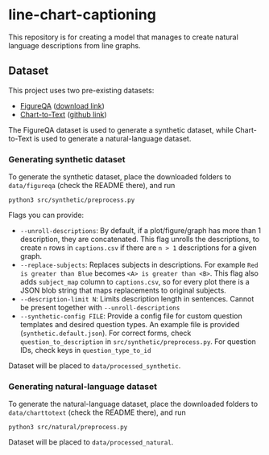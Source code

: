 # line-chart-captioning
This repository is for creating a model that manages to create natural language descriptions from line graphs.


## Dataset
This project uses two pre-existing datasets:
* [FigureQA](https://arxiv.org/abs/1710.07300) ([download link](https://www.microsoft.com/en-us/research/project/figureqa-dataset/))
* [Chart-to-Text](https://arxiv.org/abs/2010.09142) ([github link](https://github.com/JasonObeid/Chart2Text))

The FigureQA dataset is used to generate a synthetic dataset, while Chart-to-Text is used to generate a natural-language dataset.

### Generating synthetic dataset

To generate the synthetic dataset, place the downloaded folders to `data/figureqa` (check the README there), and run 

```python3 src/synthetic/preprocess.py```

Flags you can provide:
* `--unroll-descriptions`: By default, if a plot/figure/graph has more than 1 description, they are concatenated. 
This flag unrolls the descriptions, to create `n` rows in `captions.csv` if there are `n > 1` descriptions for a given graph.
* `--replace-subjects`: Replaces subjects in descriptions. For example `Red is greater than Blue` becomes `<A> is greater than <B>`.
This flag also adds `subject_map` column to `captions.csv`, so for every plot there is a JSON blob string that maps replacements to original subjects.
* `--description-limit N`: Limits description length in sentences. Cannot be present together with `--unroll-descriptions`
* `--synthetic-config FILE`: Provide a config file for custom question templates and desired question types. An example file is provided (`synthetic.default.json`). For correct forms, check `question_to_description` in `src/synthetic/preprocess.py`. For question IDs, check keys in `question_type_to_id`

Dataset will be placed to `data/processed_synthetic`.

### Generating natural-language dataset

To generate the natural-language dataset, place the downloaded folders to `data/charttotext` (check the README there), and run 

```python3 src/natural/preprocess.py```

Dataset will be placed to `data/processed_natural`.
